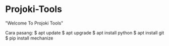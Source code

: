 # Projoki-Tools
"Welcome To Projoki Tools"


Cara pasang: 
$ apt update
$ apt upgrade
$ apt install python
$ apt install git
$ pip install mechanize
